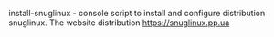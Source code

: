 install-snuglinux - console script to install and configure distribution snuglinux.
The website distribution https://snuglinux.pp.ua
